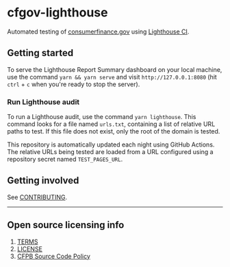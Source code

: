 # cfgov-lighthouse

Automated testing of [consumerfinance.gov](https://www.consumerfinance.gov) using [Lighthouse CI](https://github.com/GoogleChrome/lighthouse-ci/).

## Getting started

To serve the Lighthouse Report Summary dashboard on your local machine,
use the command `yarn && yarn serve` and visit `http://127.0.0.1:8080`
(hit `ctrl` + `c` when you're ready to stop the server).

### Run Lighthouse audit

To run a Lighthouse audit, use the command `yarn lighthouse`. This command
looks for a file named `urls.txt`, containing a list of relative URL paths
to test. If this file does not exist, only the root of the domain is tested.

This repository is automatically updated each night using GitHub Actions.
The relative URLs being tested are loaded from a URL configured using a
repository secret named `TEST_PAGES_URL`.

## Getting involved

See [CONTRIBUTING](CONTRIBUTING.md).

----

## Open source licensing info
1. [TERMS](TERMS.md)
2. [LICENSE](LICENSE)
3. [CFPB Source Code Policy](https://github.com/cfpb/source-code-policy/)
